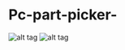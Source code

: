 # Pc-part-picker-
![alt tag](http://puu.sh/kHwuP/3824820eaa.png)
![alt tag](http://puu.sh/kHwKq/f8b9956ff9.png)
